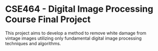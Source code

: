 # CSE464 - Digital Image Processing Course Final Project

This project aims to develop a method to remove white damage from vintage images utilizing only fundamental digital image processing techniques and algorithms.
